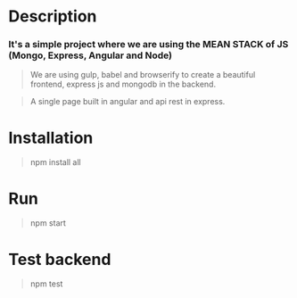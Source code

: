 # Description

### It's a simple project where we are using the MEAN STACK of JS (Mongo, Express, Angular and Node)
> We are using gulp, babel and browserify to create a beautiful frontend, express js and mongodb in the backend.

> A single page built in angular and api rest in express.

# Installation
> npm install all

# Run
> npm start

# Test backend
> npm test
